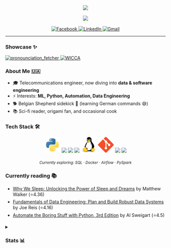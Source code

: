 <!-- Heavely inspired by https://github.com/DenverCoder1/DenverCoder1/blob/main/README.md -->
<!-- <a href="" target="_blank"> -->
<p align="center" title="My name">
  <a href="https://github.com/Todmount" target="_blank">
    <img src="https://res.cloudinary.com/dxteec1w4/image/upload/v1756075338/GithubName_niep5u.png" style="width:255px">
  </a>
</p>

<!-- Typing animation -->
<p align="center" title="Cool animation">
  <a href="https://github.com/denvercoder1/readme-typing-svg" target="_blank" alt="(cool typing animation) Aspiring Developer">
    <img src="https://readme-typing-svg.herokuapp.com?lines=Aspiring+Data+Software+Engineer;Always+curious+to+build+new+things&center=true&color=41b883&width=550&height=45&size=25&duration=4500&pause=1000">
  </a>
</p>

<!-- Socials -->
<p align="center">
  <a href="https://www.facebook.com/todmount/" target="_blank" alt="Facebook" title="Facebook">
    <img src="https://res.cloudinary.com/dxteec1w4/image/upload/v1756063251/Facebook-f_Logo-Blue-Logo.vue_dark_ho8eul.png" alt="Facebook" width="80"/>
  </a>
  <a href="https://www.linkedin.com/in/todmount" target="_blank" alt="LinkedIn" title="LinkedIn">
    <img src="https://res.cloudinary.com/dxteec1w4/image/upload/v1756063250/LinkedIn-Icon-Logo.vue_dark_n75yls.png" alt="LinkedIn" width="80"/>
  </a>
  <a href="mailto:todmount@gmail.com" target="_blank" alt="Gmail" title="Mail me">
    <img src="https://res.cloudinary.com/dxteec1w4/image/upload/v1756063254/Gmail-Logo.vue_dark_qjue9a.png" alt="Gmail" width="80"/>
  </a>
  
<sub><hr title="Nothing interesting, look further"></sub>

<!-- Projects I'm proud of -->
<h3 align="left" title="Projects I'm proud of">Showcase ✨</h3>
<p align="left">
  <a href="https://github.com/Todmount/pronunciation_fetcher" target="_blank">
    <img 
      src="https://denvercoder1-github-readme-stats.vercel.app/api/pin/?username=todmount&repo=pronunciation_fetcher&theme=vue-dark&hide_border=true&show_icons=false" 
      width="280"
      alt="pronounciation_fetcher"
      >
  </a>
  <a href="https://github.com/Todmount/wicca" target="_blank">
    <img 
      src="https://denvercoder1-github-readme-stats.vercel.app/api/pin/?username=todmount&repo=wicca&theme=vue-dark&hide_border=true&show_icons=false" 
      width="280"
      alt="WICCA"
      >
  </a>
</p>

<!-- Introduction -->
<h3 align="left" title="Introduction">About Me 🇺🇦</h3>

- 🎓 Telecommunications engineer, now diving into **data & software engineering**
- ⚡ Interests: **ML, Python, Automation, Data Engineering**
- 🐕 Belgian Shepherd sidekick 🐾 (learning German commands 😅)
- 📚 Sci-fi reader, origami fan, and occasional cook

<!-- Tools Icon Set: https://devicon.dev/-->
<h3 align="left" title="Tools I use">Tech Stack 🛠️</h3>
<p align="center">
  <img src="https://raw.githubusercontent.com/devicons/devicon/master/icons/python/python-original.svg" width="50"/>
  <img src="https://cdn.jsdelivr.net/gh/devicons/devicon@latest/icons/numpy/numpy-original.svg" width="50"/>
  <img src="https://cdn.jsdelivr.net/gh/devicons/devicon@latest/icons/pandas/pandas-original.svg" width="50"/>
  <img src="https://cdn.jsdelivr.net/gh/devicons/devicon@latest/icons/jupyter/jupyter-original-wordmark.svg" width="50"/>
  <img src="https://raw.githubusercontent.com/devicons/devicon/master/icons/linux/linux-original.svg" width="50"/>
  <img src="https://raw.githubusercontent.com/devicons/devicon/master/icons/git/git-original.svg" width="50"/>
  <img src="https://cdn.jsdelivr.net/gh/devicons/devicon@latest/icons/pycharm/pycharm-original.svg" width="50"/>
  <img src="https://cdn.jsdelivr.net/gh/devicons/devicon@latest/icons/anaconda/anaconda-original.svg" width="50"/>
</p>
<!-- Tools I'm learning -->
<p align="center" title="Tools I'm diving in"><sub><i>Currently exploring: SQL · Docker · Airflow · PySpark</i></sub></p>

<!-- Workflow: https://github.com/marketplace/actions/goodreads-profile-workflow -->
<h3 align="left" title="Books I'm reading">Currently reading 📚</h3>

<!-- GOODREADS-LIST:START -->
- [Why We Sleep: Unlocking the Power of Sleep and Dreams](https://www.goodreads.com/review/show/7850495241?utm_medium=api&utm_source=rss) by Matthew Walker (⭐️4.36)
- [Fundamentals of Data Engineering: Plan and Build Robust Data Systems](https://www.goodreads.com/review/show/7850230893?utm_medium=api&utm_source=rss) by Joe Reis (⭐️4.16)
- [Automate the Boring Stuff with Python, 3rd Edition](https://www.goodreads.com/review/show/7850229429?utm_medium=api&utm_source=rss) by Al Sweigart (⭐️4.5)
<!-- GOODREADS-LIST:END -->

<!-- Stats -->
<details title="Stats is so cool">
  <summary><h3>Stats 📊 </h3></summary>
    <p>
      <img src="https://github-readme-stats.vercel.app/api/wakatime?username=Todmount&theme=vue-dark">
    </p>
</details>
